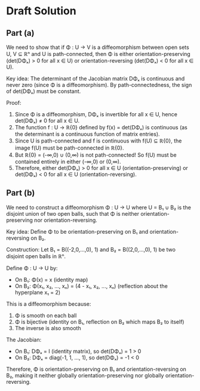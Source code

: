 # Draft Solution

## Part (a)
We need to show that if Φ : U → V is a diffeomorphism between open sets U, V ⊆ ℝⁿ and U is path-connected, then Φ is either orientation-preserving (det(DΦₓ) > 0 for all x ∈ U) or orientation-reversing (det(DΦₓ) < 0 for all x ∈ U).

Key idea: The determinant of the Jacobian matrix DΦₓ is continuous and never zero (since Φ is a diffeomorphism). By path-connectedness, the sign of det(DΦₓ) must be constant.

Proof:
1. Since Φ is a diffeomorphism, DΦₓ is invertible for all x ∈ U, hence det(DΦₓ) ≠ 0 for all x ∈ U.
2. The function f : U → ℝ\{0} defined by f(x) = det(DΦₓ) is continuous (as the determinant is a continuous function of matrix entries).
3. Since U is path-connected and f is continuous with f(U) ⊆ ℝ\{0}, the image f(U) must be path-connected in ℝ\{0}.
4. But ℝ\{0} = (-∞,0) ∪ (0,∞) is not path-connected! So f(U) must be contained entirely in either (-∞,0) or (0,∞).
5. Therefore, either det(DΦₓ) > 0 for all x ∈ U (orientation-preserving) or det(DΦₓ) < 0 for all x ∈ U (orientation-reversing).

## Part (b)
We need to construct a diffeomorphism Φ : U → U where U = B₁ ∪ B₂ is the disjoint union of two open balls, such that Φ is neither orientation-preserving nor orientation-reversing.

Key idea: Define Φ to be orientation-preserving on B₁ and orientation-reversing on B₂.

Construction:
Let B₁ = B((-2,0,...,0), 1) and B₂ = B((2,0,...,0), 1) be two disjoint open balls in ℝⁿ.

Define Φ : U → U by:
- On B₁: Φ(x) = x (identity map)
- On B₂: Φ(x₁, x₂, ..., xₙ) = (4 - x₁, x₂, ..., xₙ) (reflection about the hyperplane x₁ = 2)

This is a diffeomorphism because:
1. Φ is smooth on each ball
2. Φ is bijective (identity on B₁, reflection on B₂ which maps B₂ to itself)
3. The inverse is also smooth

The Jacobian:
- On B₁: DΦₓ = I (identity matrix), so det(DΦₓ) = 1 > 0
- On B₂: DΦₓ = diag(-1, 1, ..., 1), so det(DΦₓ) = -1 < 0

Therefore, Φ is orientation-preserving on B₁ and orientation-reversing on B₂, making it neither globally orientation-preserving nor globally orientation-reversing.